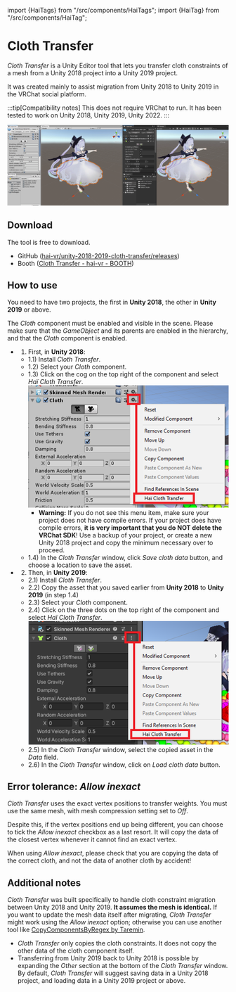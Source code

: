 ﻿import {HaiTags} from "/src/components/HaiTags";
import {HaiTag} from "/src/components/HaiTag";

# Cloth Transfer

<HaiTags>
<HaiTag isUniversal={true} />
</HaiTags>

*Cloth Transfer* is a Unity Editor tool that lets you transfer cloth constraints of a mesh from a Unity 2018 project into a Unity 2019 project.

It was created mainly to assist migration from Unity 2018 to Unity 2019 in the VRChat social platform.

:::tip[Compatibility notes]
This does not require VRChat to run. It has been tested to work on Unity 2018, Unity 2019, Unity 2022.
:::

![](/unsorted_ghc/illustration.gif)

## Download

The tool is free to download.

- GitHub ([hai-vr/unity-2018-2019-cloth-transfer/releases](https://github.com/hai-vr/unity-2018-2019-cloth-transfer/releases))
- Booth ([Cloth Transfer - hai-vr - BOOTH](https://booth.pm/en/items/3136328))

## How to use

You need to have two projects, the first in **Unity 2018**, the other in **Unity 2019** or above.

The *Cloth* component must be enabled and visible in the scene. Please make sure that the *GameObject* and its parents are enabled in the hierarchy, and that the *Cloth* component is enabled.

- 1) First, in **Unity 2018**:
    - 1.1) Install *Cloth Transfer*.
    - 1.2) Select your *Cloth* component.
    - 1.3) Click on the cog on the top right of the component and select *Haï Cloth Transfer*.
      ![](/unsorted_ghc/ct1.png)
        - **Warning:** If you do not see this menu item, make sure your project does not have compile errors. If your project does have compile errors, **it is very important that you do NOT delete the VRChat SDK**! Use a backup of your project, or create a new Unity 2018 project and copy the minimum necessary over to proceed.
    - 1.4) In the *Cloth Transfer* window, click *Save cloth data* button, and choose a location to save the asset.

- 2) Then, in **Unity 2019**:
    - 2.1) Install *Cloth Transfer*.
    - 2.2) Copy the asset that you saved earlier from **Unity 2018** to **Unity 2019** (in step 1.4)
    - 2.3) Select your *Cloth* component.
    - 2.4) Click on the three dots on the top right of the component and select *Haï Cloth Transfer*.
      ![](/unsorted_ghc/ct2.png)
    - 2.5) In the *Cloth Transfer* window, select the copied asset in the *Data* field.
    - 2.6) In the *Cloth Transfer* window, click on *Load cloth data* button.

## Error tolerance: *Allow inexact*

*Cloth Transfer* uses the exact vertex positions to transfer weights. You must use the same mesh, with mesh compression setting set to *Off*.

Despite this, if the vertex positions end up being different, you can choose to tick the *Allow inexact* checkbox as a last resort. It will copy the data of the closest vertex whenever it cannot find an exact vertex.

When using *Allow inexact*, please check that you are copying the data of the correct cloth, and not the data of another cloth by accident!

## Additional notes

*Cloth Transfer* was built specifically to handle cloth constraint migration between Unity 2018 and Unity 2019. **It assumes the mesh is identical.** If you want to update the mesh data itself after migrating, *Cloth Transfer* might work using the *Allow inexact* option; otherwise you can use another tool like [CopyComponentsByRegex by Taremin](https://github.com/Taremin/CopyComponentsByRegex).
- *Cloth Transfer* only copies the cloth constraints. It does not copy the other data of the cloth component itself.
- Transferring from Unity 2019 back to Unity 2018 is possible by expanding the *Other* section at the bottom of the *Cloth Transfer* window.
  By default, *Cloth Transfer* will suggest saving data in a Unity 2018 project, and loading data in a Unity 2019 project or above. 
